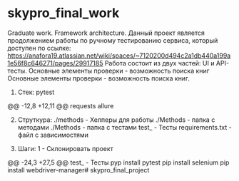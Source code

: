 # skypro_final_work
Graduate work. Framework architecture.
Данный проект является продолжением работы по ручному тестированию сервиса, который доступен по ссылке: https://anafora19.atlassian.net/wiki/spaces/~7120200d494c2a1db440a199a1e56f8c646271/pages/29917185
Работа состоит из двух частей: UI и API-тесты.
Основные элементы проверки - возможность поиска книг 
Основные элементы проверки - возможность поиска книг.

1) Стек:
pytest

@@ -12,8 +12,11 @@ requests
allure

2) Струткура:
./methods - Хелперы для работы
./Мethods - папка с методами
./Мethods - папка с тестами
test_ - Тесты
requirements.txt - файл с зависимостями


3) Шаги:
1 - Склонировать проект

@@ -24,3 +27,5 @@ test_ - Тесты
pyp install pytest
pip install selenium
pip install webdriver-manager# skypro_final_project
